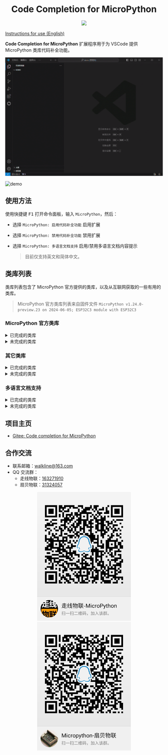 <h1 align="center">Code Completion for MicroPython</h1>

<p align="center"><img src="https://img.shields.io/badge/Licence-MIT-green.svg?style=for-the-badge&&logo=gitee" /></p>

[Instructions for use (English)](https://github.com/Walkline80/Code-Completion-for-MicroPython/blob/main/README.en-us.md)

**Code Completion for MicroPython** 扩展程序用于为 VSCode 提供 MicroPython 类库代码补全功能。

![demo](https://raw.githubusercontent.com/Walkline80/Code-Completion-for-MicroPython/master/images/demo01.gif)

![demo](https://raw.githubusercontent.com/Walkline80/Code-Completion-for-MicroPython/master/images/demo02.gif)

## 使用方法

使用快捷键 <kbd>F1</kbd> 打开命令面板，输入 `MicroPython`，然后：

* 选择 `MicroPython: 启用代码补全功能` 启用扩展
* 选择 `MicroPython: 禁用代码补全功能` 禁用扩展
* 选择 `MicroPython: 多语言文档支持` 启用/禁用多语言文档内容提示

	> 目前仅支持英文和简体中文。

## 类库列表

类库列表包含了 MicroPython 官方提供的类库，以及从互联网获取的一些有用的类库。

> MicroPython 官方类库列表来自固件文件 `MicroPython v1.24.0-preview.23 on 2024-06-05; ESP32C3 module with ESP32C3`

### MicroPython 官方类库

<details>
<summary>已完成的类库</summary>

- [x] array
- [x] asyncio

- [x] binascii
- [x] bluetooth
- [x] btree

- [x] cmath
- [x] collections
- [x] cryptolib

- [x] deflate
- [x] dht
- [x] ds18x20

- [x] errno
- [x] esp
- [x] esp32

- [x] framebuf

- [x] gc

- [x] hashlib
- [x] heapq

- [x] json

- [x] machine
- [x] math
- [x] micropython
- [x] mip

- [x] neopixel
- [x] network
- [x] ntptime

- [x] platform

- [x] onewire
- [x] os

- [x] random
- [x] re
- [x] requests

- [x] select
- [x] socket
- [x] ssl
- [x] struct
- [x] sys

- [x] time

- [x] uasyncio
- [x] uctypes
- [x] umqtt/robust
- [x] umqtt/simple

</details>

<details>
<summary>未完成的类库</summary>

- [ ] _thread

- [ ] aioespnow
- [ ] apa106

- [ ] espnow

- [ ] io

- [ ] tls

- [ ] vfs

- [ ] webrepl
- [ ] webrepl_setup
- [ ] websocket

</details>

### 其它类库

<details>
<summary>已完成的类库</summary>

- [x] ble_config: [MicroPython BLE 配网](https://gitee.com/walkline/micropython_ble_config)

- [x] dispatcher: [MicroPython Timer Dispatcher](https://gitee.com/walkline/micropython-timer-dispatcher)

- [x] MicroDNSSrv: [MicroDNSSrv](https://github.com/jczic/MicroDNSSrv)
- [x] MicroWebSrv: [MicroWebSrv](https://github.com/jczic/MicroWebSrv)

- [x] qrcode: [MicroPython QRCode CModule](https://gitee.com/walkline/micropython-qrcode-cmodule)

- [x] smartconfig: [esp32/modsmartconfig: Add smartconfig module](https://github.com/micropython/micropython/pull/13658)

</details>

<details>
<summary>未完成的类库</summary>

- [ ] MicroWebSrv2

- [ ] st7789

- [ ] wtools

</details>


### 多语言文档支持

<details>
<summary>已完成的类库</summary>

- [x] array

- [x] binascii
- [x] bluetooth
- [x] btree

- [x] cmath
- [x] collections
- [x] cryptolib

- [x] deflate
- [x] dht
- [x] ds18x20

- [x] esp
- [x] esp32
- [x] errno

- [x] framebuf

- [x] gc

- [x] hashlib
- [x] heapq

- [x] json

- [x] machine
- [x] math
- [x] micropython
- [x] mip

- [x] neopixel
- [x] network
- [x] ntptime

- [x] onewire
- [x] os

- [x] platform

- [x] random
- [x] re
- [x] requests

- [x] select
- [x] socket
- [x] struct
- [x] sys

- [x] time

- [x] uctypes
- [x] umqtt/robust
- [x] umqtt/simple


- [x] ble_config: [MicroPython BLE 配网](https://gitee.com/walkline/micropython_ble_config)

- [x] dispatcher: [MicroPython Timer Dispatcher](https://gitee.com/walkline/micropython-timer-dispatcher)

- [x] qrcode: [MicroPython QRCode CModule](https://gitee.com/walkline/micropython-qrcode-cmodule)

- [x] smartconfig: [esp32/modsmartconfig: Add smartconfig module](https://github.com/micropython/micropython/pull/13658)

</details>

<details>
<summary>未完成的类库</summary>

- [ ] asyncio

- [ ] ssl

- [ ] uasyncio


- [ ] MicroDNSSrv: [MicroDNSSrv](https://github.com/jczic/MicroDNSSrv)
- [ ] MicroWebSrv: [MicroWebSrv](https://github.com/jczic/MicroWebSrv)

</details>

## 项目主页

* [Gitee: Code completion for MicroPython](https://gitee.com/walkline/code-completion-for-micropython)

## 合作交流

* 联系邮箱：<walkline@163.com>
* QQ 交流群：
	* 走线物联：[163271910](https://jq.qq.com/?_wv=1027&k=xtPoHgwL)
	* 扇贝物联：[31324057](https://jq.qq.com/?_wv=1027&k=yp4FrpWh)

<p align="center"><img src="https://raw.githubusercontent.com/Walkline80/Code-Completion-for-MicroPython/master/images/qrcode_walkline.png" width="300px" alt="走线物联"><img src="https://raw.githubusercontent.com/Walkline80/Code-Completion-for-MicroPython/master/images/qrcode_bigiot.png" width="300px" alt="扇贝物联"></p>
